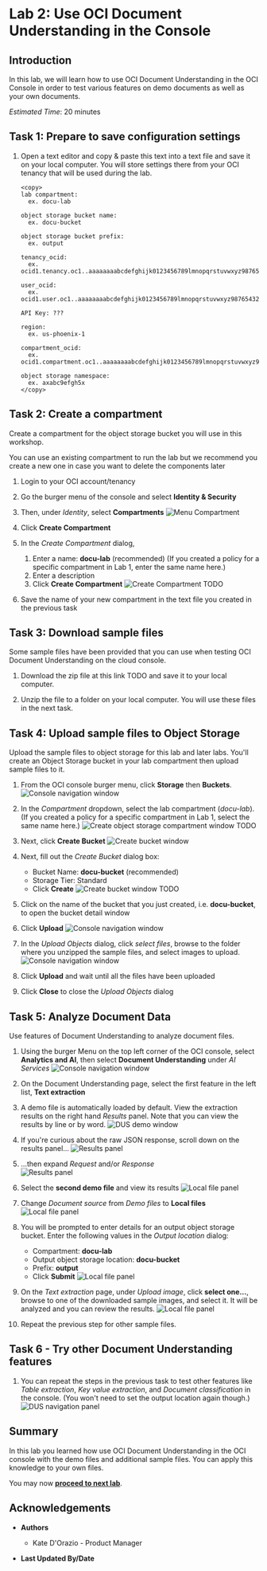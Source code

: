 # Lab 2: Use OCI Document Understanding in the Console

## Introduction
In this lab, we will learn how to use OCI Document Understanding in the OCI Console in order to test various features on demo documents as well as your own documents.

*Estimated Time*: 20 minutes

## Task 1: Prepare to save configuration settings

1. Open a text editor and copy & paste this text into a text file and save it on your local computer. You will store settings there from your OCI tenancy that will be used during the lab.
    ```
    <copy>
    lab compartment:
      ex. docu-lab

    object storage bucket name: 
      ex. docu-bucket

    object storage bucket prefix: 
      ex. output

    tenancy_ocid:
      ex. ocid1.tenancy.oc1..aaaaaaaabcdefghijk0123456789lmnopqrstuvwxyz9876543210abcdefg  

    user_ocid: 
      ex. ocid1.user.oc1..aaaaaaaabcdefghijk0123456789lmnopqrstuvwxyz9876543210abcdefg

    API Key: ???

    region: 
      ex. us-phoenix-1
      
    compartment_ocid: 
      ex. ocid1.compartment.oc1..aaaaaaaabcdefghijk0123456789lmnopqrstuvwxyz9876543210abcdefg

    object storage namespace:
      ex. axabc9efgh5x
    </copy>
    ```


## Task 2: Create a compartment
Create a compartment for the object storage bucket you will use in this workshop. 

You can use an existing compartment to run the lab but we recommend you create a new one in case you want to delete the components later

1. Login to your OCI account/tenancy

1. Go the burger menu of the console and select **Identity & Security**

1. Then, under *Identity*, select **Compartments**
    ![Menu Compartment](images/compartment1.png)

1. Click **Create Compartment**

1. In the *Create Compartment* dialog, 
    1. Enter a name: **docu-lab** (recommended) (If you created a policy for a specific compartment in Lab 1, enter the same name here.)
    1. Enter a description
    1. Click **Create Compartment**
    ![Create Compartment](images/compartment2.png) TODO

1. Save the name of your new compartment in the text file you created in the previous task

## Task 3: Download sample files
Some sample files have been provided that you can use when testing OCI Document Understanding on the cloud console.

1. Download the zip file at this link TODO and save it to your local computer.

1. Unzip the file to a folder on your local computer. You will use these files in the next task.

## Task 4: Upload sample files to Object Storage
Upload the sample files to object storage for this lab and later labs. You'll create an Object Storage bucket in your lab compartment then upload sample files to it.

1. From the OCI console burger menu, click **Storage** then **Buckets**.
    ![Console navigation window](./images/consolebucketbutton.png)

1. In the *Compartment* dropdown, select the lab compartment (*docu-lab*). (If you created a policy for a specific compartment in Lab 1, select the same name here.)
    ![Create object storage compartment window](./images/consolecompartmentsearch.png) TODO

1. Next, click **Create Bucket**
    ![Create bucket window](./images/consolecreatebucket.png)

1. Next, fill out the *Create Bucket* dialog box:
    - Bucket Name: **docu-bucket** (recommended)
    - Storage Tier: Standard
    - Click **Create**
    ![Create bucket window](./images/consolecreatenewbucket.png) TODO

1. Click on the name of the bucket that you just created, i.e. **docu-bucket**, to open the bucket detail window 


1. Click **Upload** 
    ![Console navigation window](./images/consolebucketselection.png)

1. In the *Upload Objects* dialog, click *select files*, browse to the folder where you unzipped the sample files, and select images to upload. 
    ![Console navigation window](./images/consolebucketupload.png)

1. Click **Upload** and wait until all the files have been uploaded

1. Click **Close** to close the *Upload Objects* dialog

## Task 5: Analyze Document Data
Use features of Document Understanding to analyze document files.

  1. Using the burger Menu on the top left corner of the OCI console, select **Analytics and AI**, then select **Document Understanding** under *AI Services*
      ![Console navigation window](./images/ocinavigationmenu.png)

  2. On the Document Understanding page, select the first feature in the left list, **Text extraction** 
  
  1. A demo file is automatically loaded by default. View the extraction results on the right hand *Results* panel. Note that you can view the results by line or by word.
      ![DUS demo window](./images/documentconsoletext.PNG)

  1. If you're curious about the raw JSON response, scroll down on the results panel... 
      ![Results panel](./images/results-highlighted.PNG)
  
  1. ...then expand *Request* and/or *Response*  
      ![Results panel](./images/documentconsoleresults.PNG)

  1. Select the **second demo file** and view its results
      ![Local file panel](./images/documentconsolefile.PNG)

  1. Change *Document source* from *Demo files* to **Local files**
    ![Local file panel](./images/documentconsolelocalfile.PNG)

  1. You will be prompted to enter details for an output object storage bucket. Enter the following values in the *Output location* dialog:
    
      - Compartment: **docu-lab**
      - Output object storage location: **docu-bucket**
      - Prefix: **output**
      - Click **Submit**
    ![Local file panel](./images/documentconsoleoutput.PNG) 

  1. On the *Text extraction* page, under *Upload image*, click **select one...**, browse to one of the downloaded sample images, and select it. It will be analyzed and you can review the results.
  ![Local file panel](./images/documentconsolelocalfile.PNG)

  1. Repeat the previous step for other sample files.
  
  ## Task 6 - Try other Document Understanding features
  
  1. You can repeat the steps in the previous task to test other features like *Table extraction*, *Key value extraction*, and *Document classification* in the console. (You won't need to set the output location again though.)
      ![DUS navigation panel](./images/documentconsolenav.PNG)


## Summary
In this lab you learned how use OCI Document Understanding in the OCI console with the demo files and additional sample files. You can apply this knowledge to your own files.

You may now **[proceed to next lab](#next)**.

## Acknowledgements
* **Authors**
    * Kate D'Orazio - Product Manager


* **Last Updated By/Date**

